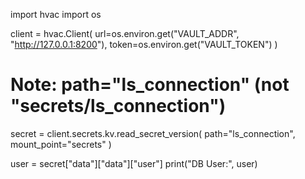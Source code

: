 import hvac
import os

client = hvac.Client(
    url=os.environ.get("VAULT_ADDR", "http://127.0.0.1:8200"),
    token=os.environ.get("VAULT_TOKEN")
)

# Note: path="ls_connection" (not "secrets/ls_connection")
secret = client.secrets.kv.read_secret_version(
    path="ls_connection", mount_point="secrets"
)

user = secret["data"]["data"]["user"]
print("DB User:", user)